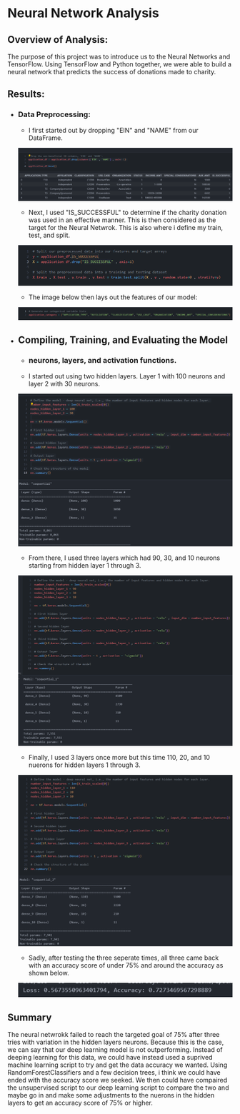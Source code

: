 # Neural Network Analysis

## Overview of Analysis:  

The purpose of this project was to introduce us to the Neural Networks and TensorFlow. Using TensorFlow and Python together, we were able to build a neural network that predicts the success of donations made to charity. 

## Results: 

- ### Data Preprocessing: 

    - I first started out by dropping "EIN" and "NAME" from our DataFrame. 

    ![EIN Name](/images/EIN%20Name.png)

    
    - Next, I used "IS_SUCCESSFUL" to determine if the charity donation was used in an effective manner. This is then considered as the target for the Neural Netwrok. This is also where i define my train, test, and split. 

    ![](/images/IS_SUCCESSFUL.png)

    - The image below then lays out the features of our model: 

    ![](/images/models.png)

- ## Compiling, Training, and Evaluating the Model

    - ### neurons, layers, and activation functions. 
    
    - I started out using two hidden layers. Layer 1 with 100 neurons and layer 2 with 30 neurons. 

    ![](/images/n_1.png)

    - From there, I used three layers which had 90, 30, and 10 neurons starting from hidden layer 1 through 3. 

    ![](/images/n_2.png)

    - Finally, I used 3 layers once more but this time 110, 20, and 10 nuerons for hidden layers 1 through 3. 

    ![](/images/n_3.png)

    - Sadly, after testing the three seperate times, all three came back with an accuracy score of under 75% and around the accuracy as shown below. 

    ![](/images/accuracy.png)


## Summary 

The neural netwrokk failed to reach the targeted goal of 75% after three tries with variation in the hidden layers neurons. Because this is the case, we can say that our deep learning model is not outperforming. Instead of deeping learning for this data, we could have instead used a suprived machine learning script to try and get the data accuracy we wanted. Using RandomForestClassifiers and a few decision trees, i think we could have ended with the accuracy score we seeked. We then could have compaired the unsupervised script to our deep learning script to compare the two and maybe go in and make some adjustments to the nuerons in the hidden layers to get an accuracy score of 75% or higher. 


